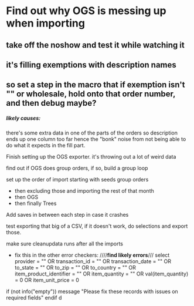 # Find out why OGS is messing up when importing
## take off the noshow and test it while watching it
## it's filling exemptions with description names
## so set a step in the macro that if exemption isn't "" or wholesale, hold onto that order number, and then debug maybe? 

##### likely causes:
there's some extra data in one of the parts of the orders so description ends up one column too far hence the "bonk" noise from not being able to do what it expects in the fill part. 


Finish setting up the OGS exporter. it's throwing out a lot of weird data

find out if OGS does group orders, if so, build a group loop

set up the order of import starting with seeds group orders
- then excluding those and importing the rest of that month
- then OGS
- then finally Trees

Add saves in between each step in case it crashes

test exporting that big of a CSV, if it doesn't work, do selections and export those. 


make sure cleanupdata runs after all the imports

- fix this in the other error checkers: 
////______find likely errors______///
select provider = "" OR
transaction_id = "" OR 
transaction_date = "" OR 
to_state = "" OR 
to_zip = "" OR 
to_country = "" OR
item_product_identifier = "" OR 
item_quantity = "" OR
val(item_quantity) = 0 OR 
item_unit_price = 0

if (not info("empty"))
    message "Please fix these records with issues on required fields"
    endif
d